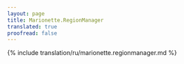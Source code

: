 ```yaml
---
layout: page
title: Marionette.RegionManager
translated: true
proofread: false
---
```


{% include translation/ru/marionette.regionmanager.md %}
